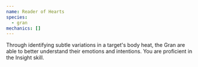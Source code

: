 ```yaml
---
name: Reader of Hearts
species:
  - gran
mechanics: []
---
```

Through identifying subtle variations in a target's body heat, the Gran are able to better understand their emotions and intentions. You are proficient in the Insight skill.
